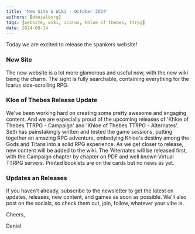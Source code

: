 ```yaml
---
title: 'New Site & Wiki - October 2024'
authors: [danialborg]
tags: [website, wiki, icarus, khloe of thebes, ttrpg]
date: 2024-08-14
---
```


Today we are excited to release the spankers website!

### New Site

The new website is a lot more glamorous and useful now, with the new wiki being the charm. The sight is fully searchable, containing everything for the Icarus side-scrolling RPG.

### Kloe of Thebes Release Update

We've been working hard on creating some pretty awesome and engaging content. And we are especially proud of the upcoming releases of 'Khloe of Thebes TTRPG - Campaign' and 'Khloe of Thebes TTRPG - Alternates'. Seth has painstakingly written and tested the game sessions, putting together an amazing RPG adventure, embodying Khloe's destiny among the Gods and Titans into a solid RPG experience.
As we get closer to release, new content will be added to the wiki. The 'Alternates will be released first, with the Campaign chapter by chapter on PDF and well known Virtual TTRPG servers. Printed booklets are on the cards but no news as yet.

### Updates an Releases

If you haven't already, subscribe to the newsletter to get the latest on updates, releases, new content, and games as soon as possible. We'll also post on the socials, so check them out, join, follow, whatever your vibe is.

Cheers,

Danial
